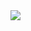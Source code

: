 <!-- 
.. title: پیاده‌روی در دلفت-صبح بیست و چهار آوریل دوهزار و پانزده
.. slug: 2015-04-24-lopen-in-delft-morgen
.. date: 2015-04-24 10:14:54 UTC+02:00
.. tags: 
.. category: پیاده‌روی در دلفت
.. link: 
.. description: 
.. type: text
-->

<img src="http://googledrive.com/host/0B8OOfC6oWXEPWWFiWkM4X3d2Ums" />

